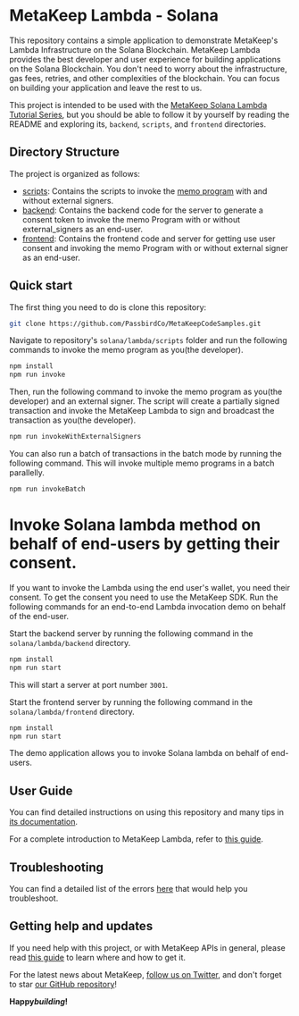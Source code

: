 # MetaKeep Lambda - Solana

This repository contains a simple application to demonstrate MetaKeep's Lambda Infrastructure on the Solana Blockchain. MetaKeep Lambda provides the best developer and user experience for building applications on the Solana Blockchain. You don't need to worry about the infrastructure, gas fees, retries, and other complexities of the blockchain. You can focus on building your application and leave the rest to us.

This project is intended to be used with the
[MetaKeep Solana Lambda Tutorial Series](https://docs.metakeep.xyz/docs/invoke-solana-lambda), but you should be
able to follow it by yourself by reading the README and exploring its, `backend`, `scripts`, and `frontend` directories.

## Directory Structure

The project is organized as follows:

- [scripts](./scripts): Contains the scripts to invoke the [memo program](https://spl.solana.com/memo) with and without external signers.
- [backend](./backend): Contains the backend code for the server to generate a consent token to invoke the memo Program with or without external_signers as an end-user.
- [frontend](./frontend): Contains the frontend code and server for getting use user consent and invoking the memo Program with or without external signer as an end-user.

## Quick start

The first thing you need to do is clone this repository:

```sh
git clone https://github.com/PassbirdCo/MetaKeepCodeSamples.git
```

Navigate to repository's `solana/lambda/scripts` folder and run the following commands to invoke the memo program as you(the developer).

```sh
npm install
npm run invoke
```

Then, run the following command to invoke the memo program as you(the developer) and an external signer. The script will create a partially signed transaction and invoke the MetaKeep Lambda to sign and broadcast the transaction as you(the developer).

```sh
npm run invokeWithExternalSigners
```

You can also run a batch of transactions in the batch mode by running the following command. This will invoke multiple memo programs in a batch parallelly.

```sh
npm run invokeBatch
```

# Invoke Solana lambda method on behalf of end-users by getting their consent.

If you want to invoke the Lambda using the end user's wallet, you need their consent. To get the consent you need to use the MetaKeep SDK. Run the following commands for an end-to-end Lambda invocation demo on behalf of the end-user.

Start the backend server by running the following command in the `solana/lambda/backend` directory.

```sh
npm install
npm run start
```

This will start a server at port number `3001`.

Start the frontend server by running the following command in the `solana/lambda/frontend` directory.

```sh
npm install
npm run start
```

The demo application allows you to invoke Solana lambda on behalf of end-users.

## User Guide

You can find detailed instructions on using this repository and many tips in [its documentation](https://docs.metakeep.xyz/reference/solana-lambda-101).

For a complete introduction to MetaKeep Lambda, refer to [this guide](https://docs.metakeep.xyz/reference/solana-lambda-101).

## Troubleshooting

You can find a detailed list of the errors [here](https://docs.metakeep.xyz/reference/api-error-status#v2applambdainvoke) that would help you troubleshoot.

## Getting help and updates

If you need help with this project, or with MetaKeep APIs in general, please read [this guide](https://docs.metakeep.xyz/) to learn where and how to get it.

For the latest news about MetaKeep, [follow us on Twitter](https://twitter.com/metakeep), and don't forget to star [our GitHub repository](https://github.com/PassbirdCo/MetaKeepCodeSamples.git)!

**Happy*building*!**
